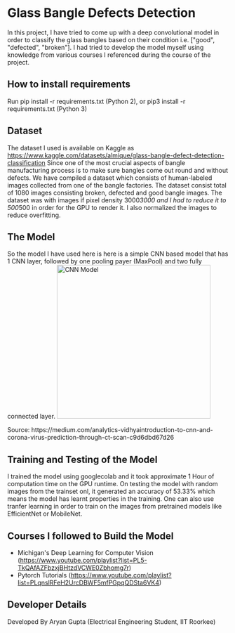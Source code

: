 # Glass Bangle Defects Detection
In this project, I have tried to come up with a deep convolutional model in order to classify the glass bangles based on their condition i.e. ["good", "defected", "broken"]. I had tried to develop the model myself using knowledge from various courses I referenced during the course of the project.

## How to install requirements
Run pip install -r requirements.txt (Python 2),
or pip3 install -r requirements.txt (Python 3)

## Dataset
The dataset I used is available on Kaggle as https://www.kaggle.com/datasets/almique/glass-bangle-defect-detection-classification
Since one of the most crucial aspects of bangle manufacturing process is to make sure bangles come out round and without defects. We have compiled a dataset which consists of human-labeled images collected from one of the bangle factories. The dataset consist total of 1080 images consisting broken, defected and good bangle images.
The dataset was with images if pixel density 3000*3000 and I had to reduce it to  500*500 in order for the GPU to render it. I also normalized the images to reduce overfitting.

## The Model
So the model I have used here is here is a simple CNN based model that has 1 CNN layer, followed by one pooling payer (MaxPool) and two fully connected layer.
<img src="../Images/CNN model.png" width="350" title="CNN Model">
<p>Source: https://medium.com/analytics-vidhyaintroduction-to-cnn-and-corona-virus-prediction-through-ct-scan-c9d6dbd67d26</p>

## Training and Testing of the Model
I trained the model using googlecolab and it took approximate 1 Hour of computation time on the GPU runtime. 
On testing the model with random images from the trainset onl, it generated an accuracy of 53.33% which means the model has learnt properties in the training. One can also use tranfer learning in order to train on the images from pretrained models like EfficientNet or MobileNet.

## Courses I followed to Build the Model 
- Michigan's Deep Learning for Computer Vision
(https://www.youtube.com/playlist?list=PL5-TkQAfAZFbzxjBHtzdVCWE0Zbhomg7r)
- Pytorch Tutorials
(https://www.youtube.com/playlist?list=PLqnslRFeH2UrcDBWF5mfPGpqQDSta6VK4)

## Developer Details
Developed By Aryan Gupta 
(Electrical Engineering Student, IIT Roorkee)
